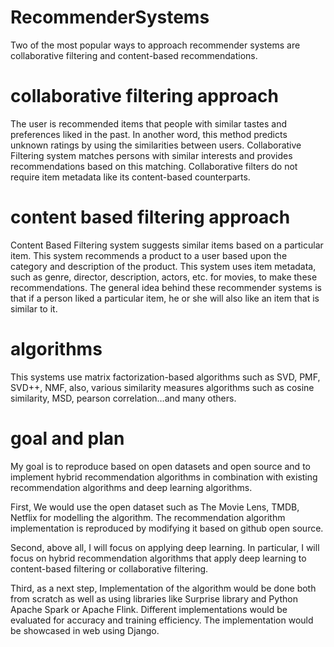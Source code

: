 # RecommenderSystems
Two of the most popular ways to approach recommender systems are collaborative filtering and content-based recommendations. 

# collaborative filtering approach
The user is recommended items that people with similar tastes and preferences liked in the past. In another word, this method predicts unknown ratings by using the similarities between users.
Collaborative Filtering system matches persons with similar interests and provides recommendations based on this matching. Collaborative filters do not require item metadata like its content-based counterparts.

# content based filtering approach
Content Based Filtering system suggests similar items based on a particular item. This system recommends a product to a user based upon the category and description of the product. This system uses item metadata, such as genre, director, description, actors, etc. for movies, to make these recommendations. The general idea behind these recommender systems is that if a person liked a particular item, he or she will also like an item that is similar to it. 

# algorithms
This systems use matrix factorization-based algorithms such as SVD, PMF, SVD++, NMF, also, various similarity measures algorithms such as cosine similarity, MSD, pearson correlation…and many others.

# goal and plan 
My goal is to reproduce based on open datasets and open source and to implement hybrid recommendation algorithms in combination with existing recommendation algorithms and deep learning algorithms.

First, We would use the open dataset such as The Movie Lens, TMDB, Netflix for modelling the algorithm. The recommendation algorithm implementation is reproduced by modifying it based on github open source.

Second, above all, I will focus on applying deep learning. In particular, I will focus on hybrid recommendation algorithms that apply deep learning to content-based filtering or collaborative filtering.

Third, as a next step, Implementation of the algorithm would be done both from scratch as well as using libraries like Surprise library and Python Apache Spark or Apache Flink. Different implementations would be evaluated for accuracy and training efficiency. The implementation would be showcased in web using Django.

